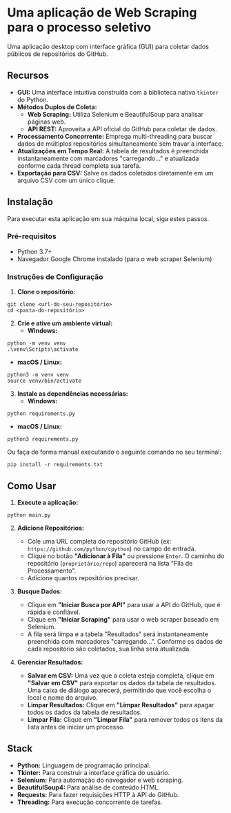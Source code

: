 # Uma aplicação de Web Scraping para o processo seletivo
Uma aplicação desktop com interface gráfica (GUI) para coletar dados públicos de repositórios do GitHub.

## Recursos
* **GUI:** Uma interface intuitiva construída com a biblioteca nativa `tkinter` do Python.
* **Métodos Duplos de Coleta:**
   * **Web Scraping:** Utiliza Selenium e BeautifulSoup para analisar páginas web.
   * **API REST:** Aproveita a API oficial do GitHub para coletar de dados.
* **Processamento Concorrente:** Emprega multi-threading para buscar dados de múltiplos repositórios simultaneamente sem travar a interface.
* **Atualizações em Tempo Real:** A tabela de resultados é preenchida instantaneamente com marcadores "carregando..." e atualizada conforme cada thread completa sua tarefa.
* **Exportação para CSV:** Salve os dados coletados diretamente em um arquivo CSV com um único clique.

## Instalação
Para executar esta aplicação em sua máquina local, siga estes passos.

### Pré-requisitos
* Python 3.7+
* Navegador Google Chrome instalado (para o web scraper Selenium)

### Instruções de Configuração
1. **Clone o repositório:**

```
git clone <url-do-seu-repositório>
cd <pasta-do-repositório>
```

2. **Crie e ative um ambiente virtual:**
   * **Windows:**

```
python -m venv venv
.\venv\Scripts\activate
```

   * **macOS / Linux:**

```
python3 -m venv venv
source venv/bin/activate
```

3. **Instale as dependências necessárias:**
   * **Windows:**

```
python requirements.py
```

   * **macOS / Linux:**

```
python3 requirements.py
```

Ou faça de forma manual executando o seguinte comando no seu terminal:

```
pip install -r requirements.txt
```

## Como Usar
1. **Execute a aplicação:**

```
python main.py
```

2. **Adicione Repositórios:**
   * Cole uma URL completa do repositório GitHub (ex: `https://github.com/python/cpython`) no campo de entrada.
   * Clique no botão **"Adicionar à Fila"** ou pressione `Enter`. O caminho do repositório (`proprietário/repo`) aparecerá na lista "Fila de Processamento".
   * Adicione quantos repositórios precisar.

3. **Busque Dados:**
   * Clique em **"Iniciar Busca por API"** para usar a API do GitHub, que é rápida e confiável.
   * Clique em **"Iniciar Scraping"** para usar o web scraper baseado em Selenium.
   * A fila será limpa e a tabela "Resultados" será instantaneamente preenchida com marcadores "carregando...". Conforme os dados de cada repositório são coletados, sua linha será atualizada.

4. **Gerenciar Resultados:**
   * **Salvar em CSV:** Uma vez que a coleta esteja completa, clique em **"Salvar em CSV"** para exportar os dados da tabela de resultados. Uma caixa de diálogo aparecerá, permitindo que você escolha o local e nome do arquivo.
   * **Limpar Resultados:** Clique em **"Limpar Resultados"** para apagar todos os dados da tabela de resultados.
   * **Limpar Fila:** Clique em **"Limpar Fila"** para remover todos os itens da lista antes de iniciar um processo.

## Stack
* **Python:** Linguagem de programação principal.
* **Tkinter:** Para construir a interface gráfica do usuário.
* **Selenium:** Para automação do navegador e web scraping.
* **BeautifulSoup4:** Para análise de conteúdo HTML.
* **Requests:** Para fazer requisições HTTP à API do GitHub.
* **Threading:** Para execução concorrente de tarefas.
